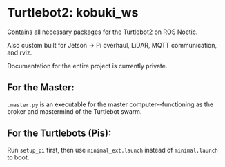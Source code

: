 # Turtlebot2: kobuki_ws
Contains all necessary packages for the Turtlebot2 on ROS Noetic.

Also custom built for Jetson -> Pi overhaul, LiDAR, MQTT communication, and rviz.

Documentation for the entire project is currently private.

## For the Master:
`.master.py` is an executable for the master computer--functioning as the broker and mastermind of the Turtlebot swarm.

## For the Turtlebots (Pis):
Run `setup_pi` first, then use `minimal_ext.launch` instead of `minimal.launch` to boot.
